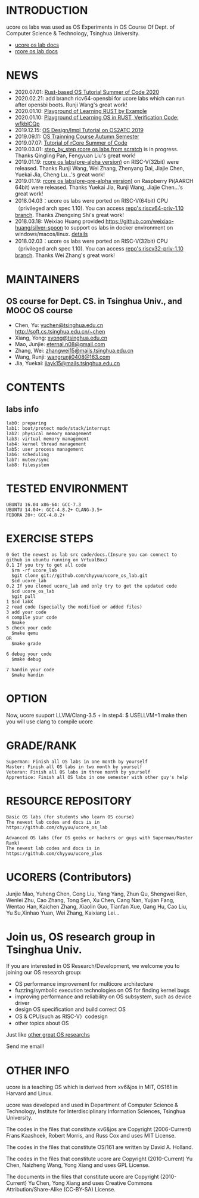 INTRODUCTION
============
ucore os labs was used as OS Experiments in OS Course Of Dept. of Computer Science & Technology, Tsinghua University.

- [ucore os lab docs](https://chyyuu.gitbooks.io/ucore_os_docs/content/)
- [rcore os lab docs](https://os20-rcore-tutorial.github.io/rCore-Tutorial-deploy/)

NEWS
====
- 2020.07.01: [Rust-based OS Tutorial Summer of Code 2020](https://github.com/rcore-os/rCore/wiki/os-tutorial-summer-of-code)
- 2020.02.21: add branch ricv64-opensbi for ucore labs which can run after opensbi boots. Runji Wang's great work!
- 2020.01.10: [Playground of Learning RUST by Example](https://www.shiyanlou.com/courses/1499)
- 2020.01.10: [Playground of Learning OS in RUST, Verification Code: wfkblCQp ](https://www.shiyanlou.com/courses/1481)
- 2019.12.15: [OS Design/Impl Tutorial on OS2ATC 2019](https://github.com/rcore-os/rCore/wiki/os-tutorial-os2atc)
- 2019.09.11: [OS Trainning Course Autumn Semester](http://os.cs.tsinghua.edu.cn/oscourse/OsTrain2019)
- 2019.07.07: [Tutorial of rCore Summer of Code](https://github.com/rcore-os/rCore/wiki/tutorial)
- 2019.03.01: [step_by_step rcore os labs from scratch](https://github.com/LearningOS/rcore_step_by_step) is in progress. Thanks Qingling Pan, Fengyuan Liu's great work!
- 2019.01.19: [rcore os labs(pre-alpha version)](https://github.com/oscourse-tsinghua/rcore_plus/tree/lab8-rv32) on RISC-V(32bit) were released. Thanks Runji Wang, Wei Zhang, Zhenyang Dai, Jiajie Chen, Yuekai Jia, Cheng Lu...'s great work!
- 2019.01.19: [rcore os labs(pre-pre-alpha version)](https://github.com/oscourse-tsinghua/rcore_plus/tree/lab8-aarch64) on Raspberry Pi(AARCH 64bit) were released. Thanks Yuekai Jia, Runji Wang, Jiajie Chen...'s great work!
- 2018.04.03：ucore os labs were ported on RISC-V(64bit) CPU（privileged arch spec 1.10). You can access [repo's riscv64-priv-1.10 branch](https://github.com/chyyuu/ucore_os_lab/tree/riscv64-priv-1.10). Thanks Zhengxing Shi's great work!
- 2018.03.18: Weixiao Huang provided https://github.com/weixiao-huang/silver-spoon to support os labs in docker environment on windows/macos/linux. [details](https://github.com/weixiao-huang/silver-spoon/tree/master/docs)
- 2018.02.03：ucore os labs were ported on RISC-V(32bit) CPU（privileged arch spec 1.10). You can access [repo's riscv32-priv-1.10 branch](https://github.com/chyyuu/ucore_os_lab/tree/riscv32-priv-1.10). Thanks  Wei Zhang's great work!

MAINTAINERS
===========

OS course for Dept. CS. in Tsinghua Univ., and MOOC OS course
-----------------------------------
- Chen, Yu: yuchen@tsinghua.edu.cn http://soft.cs.tsinghua.edu.cn/~chen
- Xiang, Yong: xyong@tsinghua.edu.cn
- Mao, Junjie: eternal.n08@gmail.com
- Zhang, Wei: zhangwei15@mails.tsinghua.edu.cn
- Wang, Runji: wangrunji0408@163.com 
- Jia, Yuekai: jiayk15@mails.tsinghua.edu.cn

CONTENTS
========

labs info
----------------
```
lab0: preparing
lab1: boot/protect mode/stack/interrupt
lab2: physical memory management
lab3: virtual memory management
lab4: kernel thread management
lab5: user process management
lab6: scheduling
lab7: mutex/sync
lab8: filesystem
```

TESTED ENVIRONMENT
==================
```
UBUNTU 16.04 x86-64: GCC-7.3 
UBUNTU 14.04+: GCC-4.8.2+ CLANG-3.5+
FEDORA 20+: GCC-4.8.2+
```

EXERCISE STEPS
==============
```
0 Get the newest os lab src code/docs.(Insure you can connect to github in ubuntu running on VrtualBox)
0.1 If you try to get all code
  $rm -rf ucore_lab
  $git clone git://github.com/chyyuu/ucore_os_lab.git
  $cd ucore_lab
0.2 If you cloned ucore_lab and only try to get the updated code
  $cd ucore_os_lab
  $git pull
1 $cd labX  
2 read code (specially the modified or added files)
3 add your code
4 compile your code
  $make
5 check your code
  $make qemu
OR
  $make grade

6 debug your code
  $make debug

7 handin your code
  $make handin
```

OPTION
==============
Now, ucore suuport LLVM/Clang-3.5 + 
in step4:
  $ USELLVM=1 make
then you will use clang to compile ucore

GRADE/RANK
==========
```
Superman: Finish all OS labs in one month by yourself
Master: Finish all OS labs in two month by yourself
Veteran: Finish all OS labs in three month by yourself
Apprentice: Finish all OS labs in one semester with other guy's help
```

RESOURCE REPOSITORY
===================
```
Basic OS labs (for students who learn OS course)
The newest lab codes and docs is in https://github.com/chyyuu/ucore_os_lab

Advanced OS labs (for OS geeks or hackers or guys with Superman/Master Rank)
The newest lab codes and docs is in https://github.com/chyyuu/ucore_plus
```


UCORERS (Contributors)
======================

Junjie Mao, Yuheng Chen, Cong Liu, Yang Yang, Zhun Qu, Shengwei Ren, Wenlei Zhu, Cao Zhang, Tong Sen, Xu Chen, 
Cang Nan, Yujian Fang, Wentao Han, Kaichen Zhang, Xiaolin Guo, Tianfan Xue, Gang Hu, Cao Liu, Yu Su,Xinhao Yuan, Wei Zhang, Kaixiang Lei...

Join us, OS research group in Tsinghua Univ.
============================================
If you are interested in OS Research/Development, we welcome you to joining our OS research group:
- OS performance improvement for multicore architecture
- fuzzing/symbolic execution technologies on OS for finding kernel bugs
- improving performance and reliability on OS subsystem, such as device driver
- design OS specification and build correct OS
- OS & CPU(such as RISC-V）codesign
- other topics about OS

Just like [other great OS researchs ](https://github.com/chyyuu/aos_course/blob/master/readinglist.md)

Send me email!

OTHER INFO
==========
ucore is a teaching OS which is derived from xv6&jos in MIT, OS161 in Harvard and Linux.

ucore was developed and used in Department of Computer Science & Technology, Institute for Interdisciplinary Information Sciences, Tsinghua University.

The codes in the files that constitute xv6&jos are Copyright (2006-Current) Frans Kaashoek, Robert Morris, and Russ Cox and uses MIT License.

The codes in the files that constitute OS/161 are written by David A. Holland.

The codes in the files that constitute ucore are Copyright (2010-Current) Yu Chen, Naizheng Wang, Yong Xiang and uses GPL License.

The documents in the files that constitute ucore are Copyright (2010-Current) Yu Chen, Yong Xiang and uses Creative Commons Attribution/Share-Alike (CC-BY-SA) License. 

